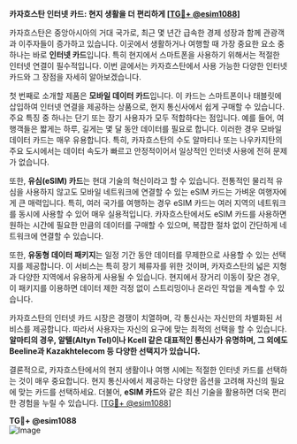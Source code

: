 **카자흐스탄 인터넷 카드: 현지 생활을 더 편리하게 [[TG💪+ @esim1088](https://t.me/s/esim1088)]**

카자흐스탄은 중앙아시아의 거대 국가로, 최근 몇 년간 급속한 경제 성장과 함께 관광객과 이주자들이 증가하고 있습니다. 이곳에서 생활하거나 여행할 때 가장 중요한 요소 중 하나는 바로 **인터넷 카드**입니다. 특히 현지에서 스마트폰을 사용하기 위해서는 적절한 인터넷 연결이 필수적입니다. 이번 글에서는 카자흐스탄에서 사용 가능한 다양한 인터넷 카드와 그 장점을 자세히 알아보겠습니다.

첫 번째로 소개할 제품은 **모바일 데이터 카드**입니다. 이 카드는 스마트폰이나 태블릿에 삽입하여 인터넷 연결을 제공하는 상품으로, 현지 통신사에서 쉽게 구매할 수 있습니다. 주요 특징 중 하나는 단기 또는 장기 사용자가 모두 적합하다는 점입니다. 예를 들어, 여행객들은 짧게는 하루, 길게는 몇 달 동안 데이터를 필요로 합니다. 이러한 경우 모바일 데이터 카드는 매우 유용합니다. 특히, 카자흐스탄의 수도 알마티나 또는 나우카지탄의 주요 도시에서는 데이터 속도가 빠르고 안정적이어서 일상적인 인터넷 사용에 전혀 문제가 없습니다.

또한, **유심(eSIM) 카드**는 현대 기술의 혁신이라고 할 수 있습니다. 전통적인 물리적 유심을 사용하지 않고도 모바일 네트워크에 연결할 수 있는 eSIM 카드는 가벼운 여행자에게 큰 매력입니다. 특히, 여러 국가를 여행하는 경우 eSIM 카드는 여러 지역의 네트워크를 동시에 사용할 수 있어 매우 실용적입니다. 카자흐스탄에서도 eSIM 카드를 사용하면 원하는 시간에 필요한 만큼의 데이터를 구매할 수 있으며, 복잡한 절차 없이 간단하게 네트워크에 연결할 수 있습니다.

또한, **유동형 데이터 패키지**는 일정 기간 동안 데이터를 무제한으로 사용할 수 있는 선택지를 제공합니다. 이 서비스는 특히 장기 체류자를 위한 것이며, 카자흐스탄의 넓은 지형과 다양한 지역에서 유용하게 사용될 수 있습니다. 현지에서 장거리 이동이 잦은 경우, 이 패키지를 이용하면 데이터 제한 걱정 없이 스트리밍이나 온라인 작업을 계속할 수 있습니다.

카자흐스탄의 인터넷 카드 시장은 경쟁이 치열하며, 각 통신사는 자신만의 차별화된 서비스를 제공합니다. 따라서 사용자는 자신의 요구에 맞는 최적의 선택을 할 수 있습니다. **알마티의 경우, 알텔(Altyn Tel)이나 Kcell 같은 대표적인 통신사가 유명하며, 그 외에도 Beeline과 Kazakhtelecom 등 다양한 선택지가 있습니다.**

결론적으로, 카자흐스탄에서의 현지 생활이나 여행 시에는 적절한 인터넷 카드를 선택하는 것이 매우 중요합니다. 현지 통신사에서 제공하는 다양한 옵션을 고려해 자신의 필요에 맞는 카드를 선택하세요. 더불어, **eSIM 카드**와 같은 최신 기술을 활용하면 더욱 편리한 경험을 누릴 수 있습니다. [[TG💪+ @esim1088](https://t.me/s/esim1088)]

**TG💪+ @esim1088**  
![Image](https://i.postimg.cc/Y0z9fWf4/image.png)